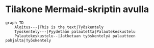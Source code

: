 # Tilakone Mermaid-skriptin avulla


```mermaid
graph TD
    Aloitus---|This is the text|Työskentely
    Työskentely---|Pyydetään palautetta|Palautekeskustelu
    Palautekeskustelu--|Jatketaan työskentelyä palautteen pohjalta|Työskentely
    
  
```
